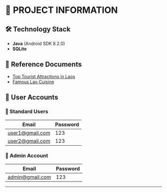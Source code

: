 # 📌 PROJECT INFORMATION

## 🛠️ Technology Stack

-   **Java** (Android SDK 8.2.0)
-   **SQLite**

## 📖 Reference Documents

-   [Top Tourist Attractions in Laos](https://www.traveloka.com/vi-vn/explore/destination/dia-diem-du-lich-lao/181392)
-   [Famous Lao Cuisine](https://www.traveloka.com/vi-vn/explore/culinary/dac-san-lao/180174)

## 🔑 User Accounts

### 👥 Standard Users

| Email           | Password |
| --------------- | -------- |
| user1@gmail.com | 123      |
| user2@gmail.com | 123      |

### 🔧 Admin Account

| Email           | Password |
| --------------- | -------- |
| admin@gmail.com | 123      |

---
